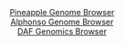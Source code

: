 <div id="Pineapple_Genome_Browser" align="center">
  <a href="https://igv.org/app/?sessionURL=blob:zZJfb5swFMW_i6VWm0TAQAIBqZpIS5euUVM1oqytKnQDBqyCTW0n5I_y3edVm_bSh.Zh0yQ_2FfXvucc__ZoTYSknKEQOaY9Mm0bGUjWvF9A2zXkBloiUVhCI4mBBCmJICwnKNyjEqSC5G6mb9ZKdTK0LKq6QQus4qZ0TWhhxxn00sx5a53zpoElF6C4kNZEwJpbtFoPerKErjP1bNccWQUosKDpas4ktzrCqqzX72W_S1lFGG9J1q4aRd8EZFqP1liYJXyJ0kWU50TKa7K9Ks6i66vo3o2Tx6_e.WMyn6aJl54uaMVArQQ5mwJWr8P8Np2k82oGXis37pQXk00Sn7gXp_Gmo4LIM9u3x26Ah95IB0NZQTb_k2e96JG.a5imk_vzh5aN_e0c5BweVBuPo81L8q5vDx0M1PB8pTlAeS380MaGiz1j5HiDn1t7bGAc6HQEpyh8ejaQEpC_6PanPVLbTtOCJHldvYFjIC4KIlA4CDD27SBwRkN_iIPAPhh7tBLN34v2MrkLfOxEjuNlJW2URrnIJOukCYyZ67w0q92RWd4N6_HN7a6_8Aq3mE.TRbxlpSDpd_U.Q572r0e_fZ82.hFF_4S6jwgx1fJY1OAq.SZvi2o4s8dxcOJc5v3DbhbT.jqN.LsB.druceGUXLSgdL.u6OMv3tYgKDClC2sq6ZI2VG1TnSPvUWg7rsYW5bzhmkMkquUnbGDDHuHPf_B0D8.HHw--">Pineapple Genome Browser</a>
</div>
<div id="Alphonso_Genome_Browser" align="center">
  <a href="https://igv.org/app/?sessionURL=blob:zZJda9swFIb_iyBlA8eW7dqJDWE4WZqmWZORkDi0FCPbsiNqS44kO1_kv08NG7tZobnYGOhCOujjPY.eE2gwF4RR4ANLNx3dNIEGxIbtFqisCjxFJRbAz1AhsAY4zjDHNMHAP4EMCYmW82_q5EbKSviGQWTVLhHNmS5sHZXoyCjaCT1hpTFgRYFixpFkXBh9jhpmkLxp73CMqkpXb9u6Y6RIIgMV1YZRwYwK0zzaqfuiX6Uox5SVOCrrQpJLgEjlURlTPUNfgnARJAkWYoIP47QXTMbByh4un0bu4Gk5uw.XbnizIDlFsua417LusrqP1o901mxjvi2Gy.l3RrGbPmy7LfvrzXBfEY5Fz.yYXduDjtdVaAhN8f5_6loNcmXnVgkfm3E4Wjk8GE4te9KU24eF4x3X7J2.zxooWFIrE0Cy4R3fhJoNXc2x3Pbb1OxqEHqKDmcE.M8vGpAcJa9q._MJyEOlfAECb.uLOhpgPMUc.G0Pwo7peZZz27mFnmeetROoefH30N4t514HWoFluVFGCqlkTiNBK6EjSvUmyfT8eCXLuQj7wX4k7oPaWTewZfXTrj2Og1dK7sd_pPnGST1..UDV6kcy_RPvPhJEl_G1siXugOK0OojuPOR9b7XpzzzBFCdrOIXvAroOTsZ4iaTarypq.dO4BnGCqFSFhggSk4LIQ6g4sh3wTctW4oKEFUyZCHgef4Ia1EwHfv4tqH1.Of8A">Alphonso Genome Browser</a>
</div>


<div id="DAF_Genomics_Browser" align="center">
  <a href="https://igv.org/app/?sessionURL=blob:tZFra9swFIb_iyD9ZDu27MS1IQy3S9bQ0ZQGN8ylhDP7OBazJE.Sm3Yh_33CbRnswhh0IAmJc3lfnedAHlBpJgVJCfWCiRcExCG6kfs18K7FK.CoSVpDq9EhCmtUKEok6YHUoA3kNx9tZWNMp9PxuILa3aGQnJXa06EHnatlbxq0qS71gMM3KWCvvVJym2xgDG3XSKHlGMoStXb9cYdit92DPV5j26ElbnnfGjaobq0Ja6zyarBumajw8S9G_oOyXexdtllnQ_0lPi2rWXa5zG7DeV58mJ4X.epik083J2u2E2B6hbPbgOOILhq2GNGzBtm1uND0SrSrqogZj0bh.5P5Y8cU6lkQB6dh4k9CSo4OaWXZWwykbFSQBpET01OHRpH7cg0nUzsHJRlJ7.4dYhSUX2z63YGYp87CIhq_9gM3h0hVoSKpm_h.HCQJnURx5CdJcHQOpFftG9Nc5DdJ7NOM0qn3GbjVr1k7jNAK_Rp8K5Q_dbb7X1EVn.ZJHDVn86WxxK51fL5ad8hyTAqx_y2o0Pr_48dqqTgYG3p.vmCB1upxFOYHl_B4f_wO">DAF Genomics Browser</a>
</div>
